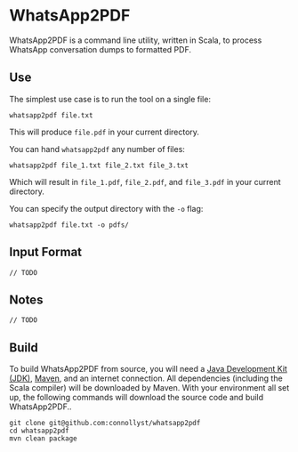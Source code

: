 WhatsApp2PDF
============

WhatsApp2PDF is a command line utility, written in Scala, to process WhatsApp
conversation dumps to formatted PDF.

Use
---

The simplest use case is to run the tool on a single file:

    whatsapp2pdf file.txt

This will produce `file.pdf` in your current directory.

You can hand `whatsapp2pdf` any number of files:

    whatsapp2pdf file_1.txt file_2.txt file_3.txt

Which will result in `file_1.pdf`, `file_2.pdf`, and `file_3.pdf` in your
current directory.

You can specify the output directory with the `-o` flag:

    whatsapp2pdf file.txt -o pdfs/

Input Format
------------

    // TODO

Notes
-----

    // TODO

Build
-----
To build WhatsApp2PDF from source, you will need a
[Java Development Kit (JDK)](http://www.oracle.com/technetwork/java/javase/downloads),
[Maven](http://maven.apache.org/), and an internet connection. All dependencies
(including the Scala compiler) will be downloaded by Maven. With your
environment all set up, the following commands will download the source code and
build WhatsApp2PDF..

    git clone git@github.com:connollyst/whatsapp2pdf
    cd whatsapp2pdf
    mvn clean package
